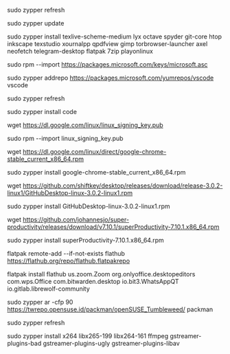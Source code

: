 sudo zypper refresh

sudo zypper update

sudo zypper install texlive-scheme-medium lyx octave spyder git-core htop inkscape texstudio xournalpp qpdfview gimp torbrowser-launcher axel neofetch telegram-desktop flatpak 7zip playonlinux 

sudo rpm --import https://packages.microsoft.com/keys/microsoft.asc

sudo zypper addrepo https://packages.microsoft.com/yumrepos/vscode vscode

sudo zypper refresh

sudo zypper install code

wget https://dl.google.com/linux/linux_signing_key.pub

sudo rpm --import linux_signing_key.pub

wget https://dl.google.com/linux/direct/google-chrome-stable_current_x86_64.rpm

sudo zypper install google-chrome-stable_current_x86_64.rpm

wget https://github.com/shiftkey/desktop/releases/download/release-3.0.2-linux1/GitHubDesktop-linux-3.0.2-linux1.rpm

sudo zypper install GitHubDesktop-linux-3.0.2-linux1.rpm

wget https://github.com/johannesjo/super-productivity/releases/download/v7.10.1/superProductivity-7.10.1.x86_64.rpm

sudo zypper install superProductivity-7.10.1.x86_64.rpm

flatpak remote-add --if-not-exists flathub https://flathub.org/repo/flathub.flatpakrepo

flatpak install flathub  us.zoom.Zoom org.onlyoffice.desktopeditors com.wps.Office com.bitwarden.desktop io.bit3.WhatsAppQT io.gitlab.librewolf-community

sudo zypper ar -cfp 90 https://twrepo.opensuse.id/packman/openSUSE_Tumbleweed/ packman

sudo zypper refresh

sudo zypper install x264 libx265-199 libx264-161 ffmpeg gstreamer-plugins-bad gstreamer-plugins-ugly gstreamer-plugins-libav
